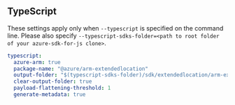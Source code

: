 ## TypeScript

These settings apply only when `--typescript` is specified on the command line.
Please also specify `--typescript-sdks-folder=<path to root folder of your azure-sdk-for-js clone>`.

```yaml $(typescript)
typescript:
  azure-arm: true
  package-name: "@azure/arm-extendedlocation"
  output-folder: "$(typescript-sdks-folder)/sdk/extendedlocation/arm-extendedlocation"
  clear-output-folder: true
  payload-flattening-threshold: 1
  generate-metadata: true
```
